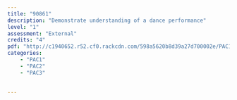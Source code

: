 ```yaml
---
title: "90861"
description: "Demonstrate understanding of a dance performance"
level: "1"
assessment: "External"
credits: "4"
pdf: "http://c1940652.r52.cf0.rackcdn.com/598a5620b8d39a27d700002e/PAC1-as90861.pdf"
categories:
    - "PAC1"
    - "PAC2"
    - "PAC3"
    
    
---
```

